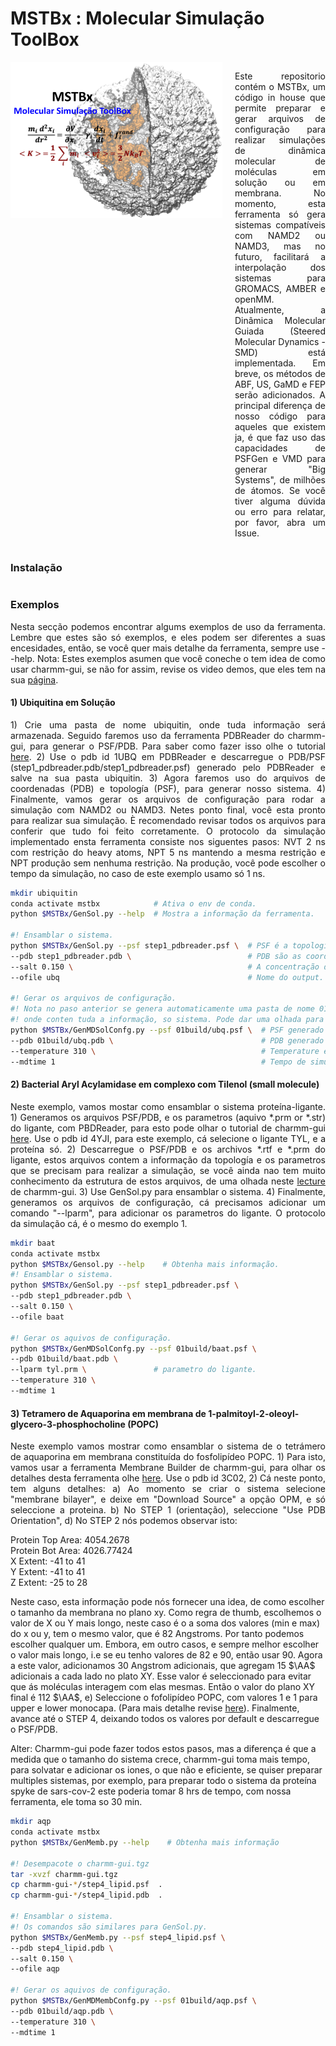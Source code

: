 # MSTBx : Molecular Simulação ToolBox 
<div style="display: flex;">
  <img src="logo_adjust.png" width="350" height="250" style="flex: 1;"> 
  <div style="margin-left: 20px;">
    <p style="text-align: justify;">
      Este repositorio contém o MSTBx, um código in house que permite preparar e gerar arquivos de configuração para realizar simulações de dinâmica molecular de moléculas em solução ou em membrana. No momento, esta ferramenta só gera sistemas compatíveis com NAMD2 ou NAMD3, mas no futuro, facilitará a interpolação dos sistemas para GROMACS, AMBER e openMM. Atualmente, a Dinâmica Molecular Guiada (Steered Molecular Dynamics -SMD) está implementada. Em breve, os métodos de ABF, US, GaMD e FEP serão adicionados. A principal diferença de nosso código para aqueles que existem ja, é que faz uso das capacidades de PSFGen e VMD para generar "Big Systems", de milhões de átomos. Se você tiver alguma dúvida ou erro para relatar, por favor, abra um Issue.
    </p>
  </div>
</div>

### Instalação

```bash


```

### Exemplos 
<p style="text-align: justify;">
Nesta secção podemos encontrar algums exemplos de uso da ferramenta. Lembre que estes são só exemplos, e eles podem ser diferentes a suas encesidades, então, se você quer mais detalhe da ferramenta, sempre use --help. Nota: Estes exemplos asumen que você coneche o tem idea de como usar charmm-gui, se não for assim, revise os video demos, que eles tem na sua <a href="https://www.charmm-gui.org/?doc=demo">página</a>. 
</p>

#### 1) Ubiquitina em Solução 
<p style="text-align: justify;">
1) Crie uma pasta de nome ubiquitin, onde tuda informação será armazenada. Seguido faremos uso da ferramenta PDBReader do charmm-gui, para generar o PSF/PDB. Para saber como fazer isso olhe o tutorial <a href="https://www.charmm-gui.org/?doc=demo&id=pdb_reader&lesson=1">here</a>. 2) Use o pdb id 1UBQ em PDBReader e descarregue o PDB/PSF (step1_pdbreader.pdb/step1_pdbreader.psf) generado pelo PDBReader e salve na sua pasta ubiquitin. 3) Agora faremos uso do arquivos de coordenadas (PDB) e topología (PSF), para generar nosso sistema. 4) Finalmente, vamos gerar os arquivos de configuração para rodar a simulação com NAMD2 ou NAMD3. Netes ponto final, você esta pronto para realizar sua simulação. È recomendado revisar todos os arquivos para conferir que tudo foi feito corretamente. O protocolo da simulação implementado ensta ferramenta consiste nos siguentes pasos: NVT 2 ns com restrição do heavy atoms, NPT 5 ns mantendo a mesma restrição e NPT produção sem nenhuma restrição. Na produção, você pode escolher o tempo da simulação, no caso de este exemplo usamo só 1 ns.  
</p>

```bash
mkdir ubiquitin 
conda activate mstbx            # Ativa o env de conda. 
python $MSTBx/GenSol.py --help  # Mostra a informação da ferramenta.

#! Ensamblar o sistema. 
python $MSTBx/GenSol.py --psf step1_pdbreader.psf \  # PSF é a topología.
--pdb step1_pdbreader.pdb \                          # PDB são as coordenadas.
--salt 0.150 \                                       # A concentração de sal a usar. so suporta NaCl.
--ofile ubq                                          # Nome do output. 

#! Gerar os arquivos de configuração.
#! Nota no paso anterior se genera automaticamente uma pasta de nome 01build,
#! onde conten tuda a informação, so sistema. Pode dar uma olhada para mais detalhe. 
python $MSTBx/GenMDSolConfg.py --psf 01build/ubq.psf \  # PSF generado no paso anterior.
--pdb 01build/ubq.pdb \                                 # PDB generado no paso anterior.
--temperature 310 \                                     # Temperature em Kelvin. 
--mdtime 1                                              # Tempo de simulação em nanosegundos. 
```

#### 2) Bacterial Aryl Acylamidase em complexo com Tilenol (small molecule)
<p style="text-align: justify;">
Neste exemplo, vamos mostar como ensamblar o sistema proteína-ligante. 1) Generamos os arquivos PSF/PDB, e os parametros (aquivo *.prm or *.str) do ligante, com PBDReader, para esto pode olhar o tutorial de charmm-gui <a href="https://www.charmm-gui.org/?doc=demo&id=protein_ligand&lesson=1">here</a>. Use o pdb id 4YJI, para este exemplo, cá selecione o ligante 	TYL, e a proteína só. 2) Descarregue o PSF/PDB e os archivos *.rtf e *.prm do ligante, estos arquivos contem a informação da topología e os parametros que se precisam para realizar a simulação, se você ainda nao tem muito conhecimento da estrutura de estos arquivos, de uma olhada neste <a href="https://www.charmm-gui.org/?doc=lecture&module=molecules_and_topology&lesson=3">lecture</a> de charmm-gui. 3) Use GenSol.py para ensamblar o sistema. 4) Finalmente, generamos os arquivos de configuração, cá precisamos adicionar um comando "--lparm", para adicionar os parametros do ligante. O protocolo da simulação cá, é o mesmo do exemplo 1. 

</p>

```bash 
mkdir baat 
conda activate mstbx 
python $MSTBx/Gensol.py --help    # Obtenha mais informação. 
#! Ensamblar o sistema. 
python $MSTBx/GenSol.py --psf step1_pdbreader.psf \
--pdb step1_pdbreader.pdb \
--salt 0.150 \
--ofile baat 

#! Gerar os aquivos de configuração. 
python $MSTBx/GenMDSolConfg.py --psf 01build/baat.psf \
--pdb 01build/baat.pdb \
--lparm tyl.prm \               # parametro do ligante.
--temperature 310 \
--mdtime 1  
```

#### 3) Tetramero de Aquaporina em membrana de 1-palmitoyl-2-oleoyl-glycero-3-phosphocholine (POPC)
<p style="text-align: justify;">
Neste exemplo vamos mostrar como ensamblar o sistema de o tetrámero de aquaporina em membrana constituída do fosfolipídeo POPC.  1) Para isto, vamos usar a ferramenta Membrane Builder de charmm-gui, para olhar os detalhes desta ferramenta olhe <a href="https://www.charmm-gui.org/?doc=demo&id=membrane_builder&lesson=2">here</a>. Use o pdb id 3C02, 2) Cá neste ponto, tem alguns detalhes: a) Ao momento se criar o sistema selecione "membrane bilayer", e deixe em "Download Source" a opção OPM, e só seleccione a proteina. b) No STEP 1 (orientação), seleccione "Use PDB Orientation", d) No STEP 2 nós podemos observar isto: 

Protein Top Area: 4054.2678\
Protein Bot Area: 4026.77424\
X Extent: -41 to 41\
Y Extent: -41 to 41\
Z Extent: -25 to 28

Neste caso, esta informação pode nós fornecer una idea, de como escolher o tamanho da membrana no plano xy. Como regra de thumb, escolhemos o valor de X ou Y mais longo, neste caso é o a soma dos valores (min e max) do x ou y, tem o mesmo valor, que é 82 Angstroms. Por tanto podemos escolher qualquer um. Embora, em outro casos, e sempre melhor escolher o valor mais longo, i.e se eu tenho valores de 82 e 90, então usar 90. Agora a este valor, adicionamos 30 Angstrom adicionais, que agregam 15 $\AA$ adicionais a cada lado no plato XY. Esse valor é seleccionado para evitar que ás moléculas interagem com elas mesmas.  Então o valor do plano XY final é 112 $\AA$, e) Seleccione o fofolipídeo POPC, com valores 1 e 1 para upper e lower monocapa. (Para mais detalhe revise <a href="https://www.charmm-gui.org/?doc=demo&id=membrane_builder&lesson=2">here</a>). Finalmente, avance até o STEP 4, deixando todos os valores por default e descarregue o PSF/PDB. 

Alter: Charmm-gui pode fazer todos estos pasos, mas a diferença é que a medida que o tamanho do sistema crece, charmm-gui toma mais tempo, para solvatar e adicionar os iones, o que não e eficiente, se quiser preparar multiples sistemas, por exemplo, para preparar todo o sistema da proteína spyke de sars-cov-2 este poderia tomar 8 hrs de tempo, com nossa ferramenta, ele toma so 30 min. 

</p>

```bash
mkdir aqp 
conda activate mstbx 
python $MSTBx/GenMemb.py --help    # Obtenha mais informação

#! Desempacote o charmm-gui.tgz
tar -xvzf charmm-gui.tgz
cp charmm-gui-*/step4_lipid.psf  . 
cp charmm-gui-*/step4_lipid.pdb  . 

#! Ensamblar o sistema.
#! Os comandos são similares para GenSol.py.
python $MSTBx/GenMemb.py --psf step4_lipid.psf \
--pdb step4_lipid.pdb \
--salt 0.150 \
--ofile aqp

#! Gerar os aquivos de configuração. 
python $MSTBx/GenMDMembConfg.py --psf 01build/aqp.psf \
--pdb 01build/aqp.pdb \
--temperature 310 \
--mdtime 1
```